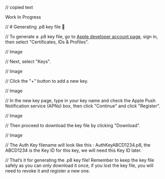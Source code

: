 // copied text

Work In Progress

// # Generating .p8 key file :key:

// To generate a .p8 key file, go to [Apple developer account page](https://developer.apple.com/account/), sign in, then select "Certificates, IDs & Profiles". 

// Image

// Next, select "Keys".

// Image

// Click the "+" button to add a new key.

// Image

// In the new key page, type in your key name and check the Apple Push Notification service (APNs) box, then click "Continue" and click "Register".

// Image

// Then proceed to download the key file by clicking "Download".

// Image

// The Auth Key filename will look like this : AuthKeyABCD1234.p8, the ABCD1234 is the Key ID for this key, we will need this Key ID later.

// That’s it for generating the .p8 key file! Remember to keep the key file safely as you can only download it once, if you lost the key file, you will need to revoke it and register a new one.